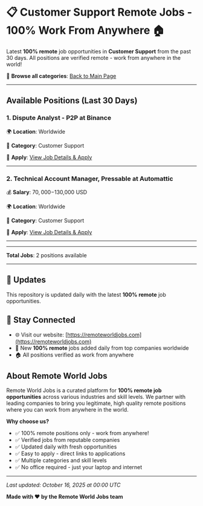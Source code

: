 # 📋 Customer Support Remote Jobs - 100% Work From Anywhere 🏠

Latest **100% remote** job opportunities in **Customer Support** from the past 30 days. All positions are verified remote - work from anywhere in the world!

🔗 **Browse all categories**: [Back to Main Page](README.md)

---

## Available Positions (Last 30 Days)

### 1. Dispute Analyst - P2P at Binance

🌍 **Location**: Worldwide

📍 **Category**: Customer Support

🔗 **Apply**: [View Job Details & Apply](https://remoteworldjobs.com/dispute-analyst-p2p-binance)

---

### 2. Technical Account Manager, Pressable at Automattic

💰 **Salary**: $70,000-$130,000 USD

🌍 **Location**: Worldwide

📍 **Category**: Customer Support

🔗 **Apply**: [View Job Details & Apply](https://remoteworldjobs.com/technical-account-manager-pressable-automattic)

---


---

**Total Jobs**: 2 positions available

---

## 🔄 Updates

This repository is updated daily with the latest **100% remote** job opportunities.

## 📧 Stay Connected

- 🌐 Visit our website: [https://remoteworldjobs.com](https://remoteworldjobs.com)
- 💼 New **100% remote** jobs added daily from top companies worldwide
- 🏠 All positions verified as work from anywhere

## About Remote World Jobs

Remote World Jobs is a curated platform for **100% remote job opportunities** across various industries and skill levels. We partner with leading companies to bring you legitimate, high quality remote positions where you can work from anywhere in the world.

**Why choose us?**
- ✅ 100% remote positions only - work from anywhere!
- ✅ Verified jobs from reputable companies
- ✅ Updated daily with fresh opportunities
- ✅ Easy to apply - direct links to applications
- ✅ Multiple categories and skill levels
- ✅ No office required - just your laptop and internet

---

_Last updated: October 16, 2025 at 00:00 UTC_

**Made with ❤️ by the Remote World Jobs team**

